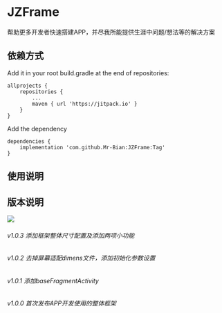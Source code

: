 # JZFrame  
帮助更多开发者快速搭建APP，并尽我所能提供生涯中问题/想法等的解决方案  
## 依赖方式  
Add it in your root build.gradle at the end of repositories:

```
allprojects {
	repositories {
		...
		maven { url 'https://jitpack.io' }
	}
}
```

Add the dependency

```
dependencies {
	implementation 'com.github.Mr-Bian:JZFrame:Tag'
}	
```
  
## 使用说明  

## 版本说明  
[![](https://jitpack.io/v/Mr-Bian/JZFrame.svg)](https://jitpack.io/#Mr-Bian/JZFrame)
###### v1.0.3 添加框架整体尺寸配置及添加两项小功能
###### v1.0.2 去掉屏幕适配dimens文件，添加初始化参数设置
###### v1.0.1 添加baseFragmentActivity
###### v1.0.0 首次发布APP开发使用的整体框架


